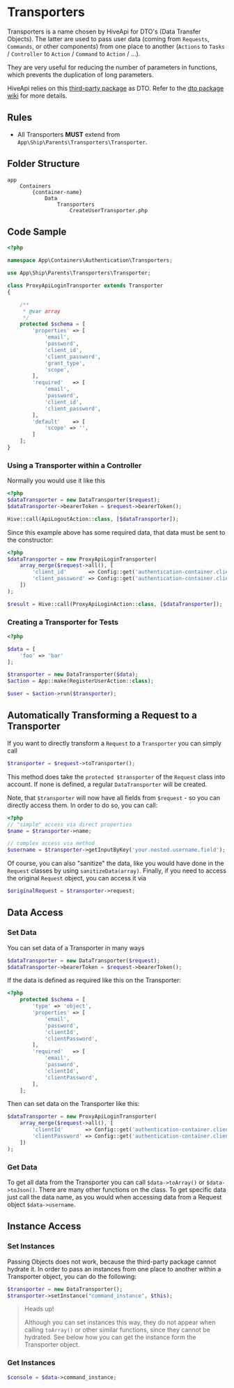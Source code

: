 # Transporters

Transporters is a name chosen by HiveApi for DTO's (Data Transfer Objects). The latter are used to pass user data 
(coming from `Requests`, `Commands`, or other components) from one place to another (`Actions` to `Tasks` / `Controller` 
to `Action` / `Command` to `Action` / ...).

They are very useful for reducing the number of parameters in functions, which prevents the duplication of long 
parameters.   

HiveApi relies on this [third-party package](https://github.com/fireproofsocks/dto) as DTO. Refer to the 
[dto package wiki](https://github.com/fireproofsocks/dto/wiki) for more details.

## Rules

- All Transporters **MUST** extend from `App\Ship\Parents\Transporters\Transporter`.

## Folder Structure

```
app
    Containers
        {container-name}
            Data
                Transporters
                    CreateUserTransporter.php
```

## Code Sample

```php
<?php

namespace App\Containers\Authentication\Transporters;

use App\Ship\Parents\Transporters\Transporter;

class ProxyApiLoginTransporter extends Transporter
{

    /**
     * @var array
     */
    protected $schema = [
        'properties' => [
            'email',
            'password',
            'client_id',
            'client_password',
            'grant_type',
            'scope',
        ],
        'required'   => [
            'email',
            'password',
            'client_id',
            'client_password',
        ],
        'default'    => [
            'scope' => '',
        ]
    ];
}
```

### Using a Transporter within a Controller

Normally you would use it like this

```php
<?php 
$dataTransporter = new DataTransporter($request);
$dataTransporter->bearerToken = $request->bearerToken();

Hive::call(ApiLogoutAction::class, [$dataTransporter]);
```

Since this example above has some required data, that data must be sent to the constructor:

```php
<?php
$dataTransporter = new ProxyApiLoginTransporter(
    array_merge($request->all(), [
        'client_id'       => Config::get('authentication-container.clients.web.admin.id'),
        'client_password' => Config::get('authentication-container.clients.web.admin.secret')
    ])
);

$result = Hive::call(ProxyApiLoginAction::class, [$dataTransporter]);
```

### Creating a Transporter for Tests

```php
<?php

$data = [
	'foo' => 'bar'
];

$transporter = new DataTransporter($data);
$action = App::make(RegisterUserAction::class);

$user = $action->run($transporter);
```

## Automatically Transforming a Request to a Transporter

If you want to directly transform a `Request` to a `Transporter` you can simply call

```php
$transporter = $request->toTransporter();
```

This method does take the `protected $transporter` of the `Request` class into account. If none is defined, a 
regular `DataTransporter` will be created.

Note, that `$transporter` will now have all fields from `$request` - so you can directly access them. In order to do so, 
you can call:

```php
<?php
// "simple" access via direct properties
$name = $transporter->name;

// complex access via method
$username = $transporter->getInputByKey('your.nested.username.field');
```

Of course, you can also "sanitize" the data, like you would have done in the `Request` classes by using 
`sanitizeData(array)`. Finally, if you need to access the original `Request` object, you can access it via

```php
$originalRequest = $transporter->request;
```

## Data Access

### Set Data

You can set data of a Transporter in many ways

```php
$dataTransporter = new DataTransporter($request);
$dataTransporter->bearerToken = $request->bearerToken();
```

If the data is defined as required like this on the Transporter:

```php
<?php
    protected $schema = [
        'type' => 'object',
        'properties' => [
            'email',
            'password',
            'clientId',
            'clientPassword',
        ],
        'required'   => [
            'email',
            'password',
            'clientId',
            'clientPassword',
        ],
    ];
```
 
Then can set data on the Transporter like this:
 
```php
$dataTransporter = new ProxyApiLoginTransporter(
    array_merge($request->all(), [
        'clientId'       => Config::get('authentication-container.clients.web.admin.id'),
        'clientPassword' => Config::get('authentication-container.clients.web.admin.secret')
    ])
);
```

### Get Data
 
To get all data from the Transporter you can call `$data->toArray()` or `$data->toJson()`. There are many other 
functions on the class. To get specific data just call the data name, as you would when accessing data from a Request 
object `$data->username`.

## Instance Access

### Set Instances

Passing Objects does not work, because the third-party package cannot hydrate it. In order to pass an instances from 
one place to another within a Transporter object, you can do the following:

```php
$transporter = new DataTransporter();
$transporter->setInstance("command_instance", $this);
```

> Heads up!
>
> Although you can set instances this way, they do not appear when calling `toArray()` or other similar functions, 
since they cannot be hydrated. See below how you can get the instance form the Transporter object.

### Get Instances

```php
$console = $data->command_instance;
```
 